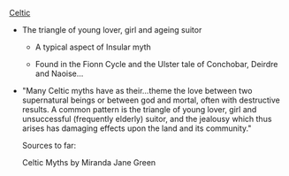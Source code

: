

[Celtic](celtic-religion)

- The triangle of young lover, girl and ageing suitor
  
  - A typical aspect of Insular myth
  
  - Found in the Fionn Cycle and the Ulster tale of Conchobar, Deirdre and Naoise...

- "Many Celtic myths have as their...theme the love between two supernatural beings or between god and mortal, often with destructive results. A common pattern is the triangle of young lover, girl and unsuccessful (frequently elderly) suitor, and the jealousy which thus arises has damaging effects upon the land and its community."  
  
  Sources to far:
  
  Celtic Myths by Miranda Jane Green
